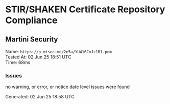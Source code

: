 # STIR/SHAKEN Certificate Repository Compliance

## Martini Security

Name: `https://p.mtsec.me/2e5a/YU416CnJc1R1.pem`\
Tested At: 02 Jun 25 18:51 UTC\
Time: 68ms

### Issues

no warning, or error, or notice date level issues were found

Generated: 02 Jun 25 18:58 UTC